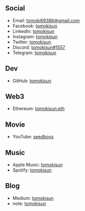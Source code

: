 ## Social

- Email: [tomoki69386@gmail.com](mailto:tomoki69386@gmail.com)
- Facebook: [tomokisun](https://www.facebook.com/tomokisun)
- LinkedIn: [tomokisun](https://www.linkedin.com/in/tomokisun/)
- Instagram: [tomokisun](https://instagram.com/tomokisun)
- Twitter: [tomokisun](https://twitter.com/tomokisun)
- Discord: [tomokisun#1557](https://discord.com/users/394676635909095424)
- Telegram: [tomokisun](https://t.me/tomokisun)

## Dev

- GitHub: [tomokisun](https://github.com/tomokisun)

## Web3

- Ethereum: [tomokisun.eth](https://tomokisun.eth.xyz/)

## Movie

- YouTube: [seedboys](http://seedboys.jp/)

## Music

- Apple Music: [tomokisun](https://music.apple.com/profile/tomokisun)
- Spotify: [tomokisun](https://open.spotify.com/user/21d3dismprvckcofvdhqvw6nq)

## Blog

- Medium: [tomokisun](https://medium.com/@tomokisun)
- note: [tomokisun](https://note.com/tomoki_sun)
